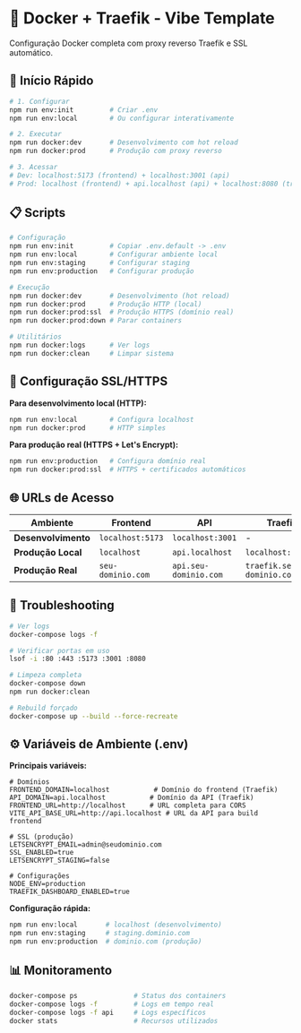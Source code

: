 # 🐳 Docker + Traefik - Vibe Template

Configuração Docker completa com proxy reverso Traefik e SSL automático.

## 🚀 Início Rápido

```bash
# 1. Configurar
npm run env:init         # Criar .env
npm run env:local        # Ou configurar interativamente

# 2. Executar
npm run docker:dev       # Desenvolvimento com hot reload
npm run docker:prod      # Produção com proxy reverso

# 3. Acessar
# Dev: localhost:5173 (frontend) + localhost:3001 (api)
# Prod: localhost (frontend) + api.localhost (api) + localhost:8080 (traefik)
```

## 📋 Scripts

```bash
# Configuração
npm run env:init         # Copiar .env.default -> .env
npm run env:local        # Configurar ambiente local
npm run env:staging      # Configurar staging
npm run env:production   # Configurar produção

# Execução
npm run docker:dev       # Desenvolvimento (hot reload)
npm run docker:prod      # Produção HTTP (local)
npm run docker:prod:ssl  # Produção HTTPS (domínio real)
npm run docker:prod:down # Parar containers

# Utilitários
npm run docker:logs      # Ver logs
npm run docker:clean     # Limpar sistema
```

## 🔧 Configuração SSL/HTTPS

**Para desenvolvimento local (HTTP):**

```bash
npm run env:local        # Configura localhost
npm run docker:prod      # HTTP simples
```

**Para produção real (HTTPS + Let's Encrypt):**

```bash
npm run env:production   # Configura domínio real
npm run docker:prod:ssl  # HTTPS + certificados automáticos
```

## 🌐 URLs de Acesso

| Ambiente            | Frontend          | API                   | Traefik                        |
| ------------------- | ----------------- | --------------------- | ------------------------------ |
| **Desenvolvimento** | `localhost:5173`  | `localhost:3001`      | -                              |
| **Produção Local**  | `localhost`       | `api.localhost`       | `localhost:8080`               |
| **Produção Real**   | `seu-dominio.com` | `api.seu-dominio.com` | `traefik.seu-dominio.com:8080` |

## 🔧 Troubleshooting

```bash
# Ver logs
docker-compose logs -f

# Verificar portas em uso
lsof -i :80 :443 :5173 :3001 :8080

# Limpeza completa
docker-compose down
npm run docker:clean

# Rebuild forçado
docker-compose up --build --force-recreate
```

## ⚙️ Variáveis de Ambiente (.env)

**Principais variáveis:**

```env
# Domínios
FRONTEND_DOMAIN=localhost           # Domínio do frontend (Traefik)
API_DOMAIN=api.localhost           # Domínio da API (Traefik)
FRONTEND_URL=http://localhost      # URL completa para CORS
VITE_API_BASE_URL=http://api.localhost # URL da API para build frontend

# SSL (produção)
LETSENCRYPT_EMAIL=admin@seudominio.com
SSL_ENABLED=true
LETSENCRYPT_STAGING=false

# Configurações
NODE_ENV=production
TRAEFIK_DASHBOARD_ENABLED=true
```

**Configuração rápida:**

```bash
npm run env:local       # localhost (desenvolvimento)
npm run env:staging     # staging.dominio.com
npm run env:production  # dominio.com (produção)
```

## 📊 Monitoramento

```bash
docker-compose ps              # Status dos containers
docker-compose logs -f         # Logs em tempo real
docker-compose logs -f api     # Logs específicos
docker stats                   # Recursos utilizados
```
